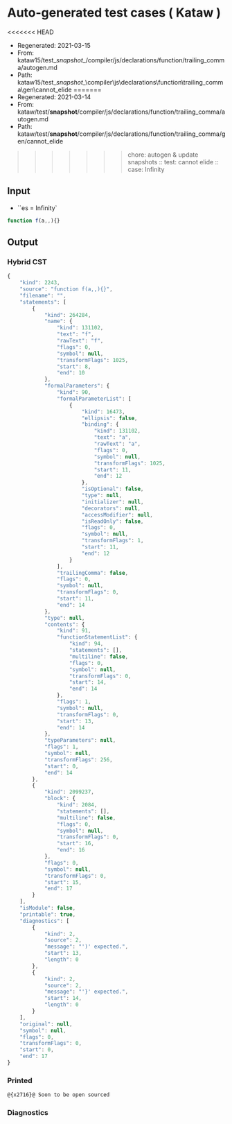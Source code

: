 # Auto-generated test cases ( Kataw )
<<<<<<< HEAD
- Regenerated: 2021-03-15
- From: kataw15/test\__snapshot__/compiler/js/declarations/function/trailing_comma/autogen.md
- Path: kataw15/test\__snapshot__\compiler\js\declarations\function\trailing_comma\gen\cannot_elide
=======
- Regenerated: 2021-03-14
- From: kataw/test/__snapshot__/compiler/js/declarations/function/trailing_comma/autogen.md
- Path: kataw/test/__snapshot__/compiler/js/declarations/function/trailing_comma/gen/cannot_elide
>>>>>>> chore: autogen & update snapshots
> :: test: cannot elide
> :: case: Infinity
## Input
- ``es = Infinity`

`````js
function f(a,,){}
`````

## Output

### Hybrid CST

```javascript
{
    "kind": 2243,
    "source": "function f(a,,){}",
    "filename": "",
    "statements": [
        {
            "kind": 264284,
            "name": {
                "kind": 131102,
                "text": "f",
                "rawText": "f",
                "flags": 0,
                "symbol": null,
                "transformFlags": 1025,
                "start": 8,
                "end": 10
            },
            "formalParameters": {
                "kind": 90,
                "formalParameterList": [
                    {
                        "kind": 16473,
                        "ellipsis": false,
                        "binding": {
                            "kind": 131102,
                            "text": "a",
                            "rawText": "a",
                            "flags": 0,
                            "symbol": null,
                            "transformFlags": 1025,
                            "start": 11,
                            "end": 12
                        },
                        "isOptional": false,
                        "type": null,
                        "initializer": null,
                        "decorators": null,
                        "accessModifier": null,
                        "isReadOnly": false,
                        "flags": 0,
                        "symbol": null,
                        "transformFlags": 1,
                        "start": 11,
                        "end": 12
                    }
                ],
                "trailingComma": false,
                "flags": 0,
                "symbol": null,
                "transformFlags": 0,
                "start": 11,
                "end": 14
            },
            "type": null,
            "contents": {
                "kind": 91,
                "functionStatementList": {
                    "kind": 94,
                    "statements": [],
                    "multiline": false,
                    "flags": 0,
                    "symbol": null,
                    "transformFlags": 0,
                    "start": 14,
                    "end": 14
                },
                "flags": 1,
                "symbol": null,
                "transformFlags": 0,
                "start": 13,
                "end": 14
            },
            "typeParameters": null,
            "flags": 1,
            "symbol": null,
            "transformFlags": 256,
            "start": 0,
            "end": 14
        },
        {
            "kind": 2099237,
            "block": {
                "kind": 2084,
                "statements": [],
                "multiline": false,
                "flags": 0,
                "symbol": null,
                "transformFlags": 0,
                "start": 16,
                "end": 16
            },
            "flags": 0,
            "symbol": null,
            "transformFlags": 0,
            "start": 15,
            "end": 17
        }
    ],
    "isModule": false,
    "printable": true,
    "diagnostics": [
        {
            "kind": 2,
            "source": 2,
            "message": "')' expected.",
            "start": 13,
            "length": 0
        },
        {
            "kind": 2,
            "source": 2,
            "message": "'}' expected.",
            "start": 14,
            "length": 0
        }
    ],
    "original": null,
    "symbol": null,
    "flags": 0,
    "transformFlags": 0,
    "start": 0,
    "end": 17
}
```

### Printed

```javascript
@{x2716}@ Soon to be open sourced
```

### Diagnostics

```javascript

```

